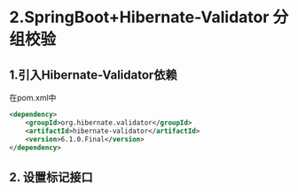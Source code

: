 # 2.SpringBoot+Hibernate-Validator 分组校验

## 1.引入Hibernate-Validator依赖

在pom.xml中

```xml
<dependency>
    <groupId>org.hibernate.validator</groupId>
    <artifactId>hibernate-validator</artifactId>
    <version>6.1.0.Final</version>
</dependency>
```

## 2. 设置标记接口

